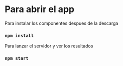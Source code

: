 # Para abrir el app

Para instalar los componentes despues de la descarga

### `npm install`

Para lanzar el servidor y ver los resultados

### `npm start`
